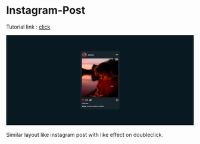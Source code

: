 # Instagram-Post

Tutorial link : [click](https://youtu.be/SIszmXT0Hck)

![screenshot](Images/Screenshot.png)

Similar layout like instagram post with like effect on doubleclick.
